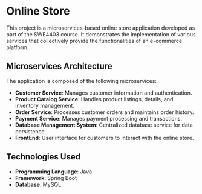 # Online Store

This project is a microservices-based online store application developed as part of the SWE4403 course. It demonstrates the implementation of various services that collectively provide the functionalities of an e-commerce platform.

## Microservices Architecture

The application is composed of the following microservices:

- **Customer Service**: Manages customer information and authentication.
- **Product Catalog Service**: Handles product listings, details, and inventory management.
- **Order Service**: Processes customer orders and maintains order history.
- **Payment Service**: Manages payment processing and transactions.
- **Database Management System**: Centralized database service for data persistence.
- **FrontEnd**: User interface for customers to interact with the online store.

## Technologies Used

- **Programming Language**: Java
- **Framework**: Spring Boot
- **Database**: MySQL

